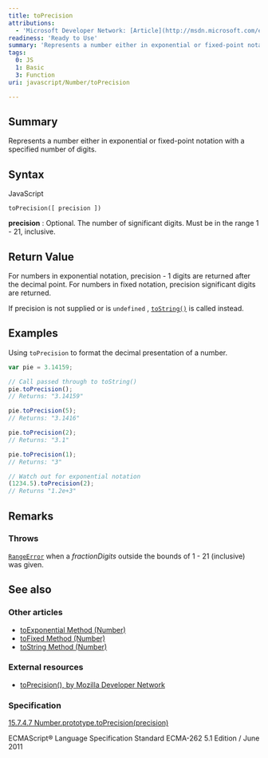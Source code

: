 ```yaml
---
title: toPrecision
attributions:
  - 'Microsoft Developer Network: [Article](http://msdn.microsoft.com/en-us/library/ie/kcs121ad(v=vs.94).aspx)'
readiness: 'Ready to Use'
summary: 'Represents a number either in exponential or fixed-point notation with a specified number of digits.'
tags:
  0: JS
  1: Basic
  3: Function
uri: javascript/Number/toPrecision

---
```

## <span>Summary</span>

Represents a number either in exponential or fixed-point notation with a specified number of digits.

## <span>Syntax</span>

<span class="language">JavaScript</span>

    toPrecision([ precision ])

**precision**
:   Optional. The number of significant digits. Must be in the range 1 - 21, inclusive.

## <span>Return Value</span>

For numbers in exponential notation, precision - 1 digits are returned after the decimal point. For numbers in fixed notation, precision significant digits are returned.

If precision is not supplied or is `undefined` , [`toString()`](/javascript/Number/toString) is called instead.

## <span>Examples</span>

Using `toPrecision` to format the decimal presentation of a number.

``` js
var pie = 3.14159;

// Call passed through to toString()
pie.toPrecision();
// Returns: "3.14159"

pie.toPrecision(5);
// Returns: "3.1416"

pie.toPrecision(2);
// Returns: "3.1"

pie.toPrecision(1);
// Returns: "3"

// Watch out for exponential notation
(1234.5).toPrecision(2);
// Returns "1.2e+3"
```

## <span>Remarks</span>

### <span>Throws</span>

[`RangeError`](/javascript/Error) when a *fractionDigits* outside the bounds of 1 - 21 (inclusive) was given.

## <span>See also</span>

### <span>Other articles</span>

-   [toExponential Method (Number)](/javascript/Number/toExponential)
-   [toFixed Method (Number)](/javascript/Number/toFixed)
-   [toString Method (Number)](/javascript/Number/toString)

### <span>External resources</span>

-   [toPrecision(), by Mozilla Developer Network](https://developer.mozilla.org/en-US/docs/Web/JavaScript/Reference/Global_Objects/Number/toPrecision)

### <span>Specification</span>

[15.7.4.7 Number.prototype.toPrecision(precision)](http://www.ecma-international.org/ecma-262/5.1/#sec-15.7.4.7)

ECMAScript® Language Specification Standard ECMA-262 5.1 Edition / June 2011

